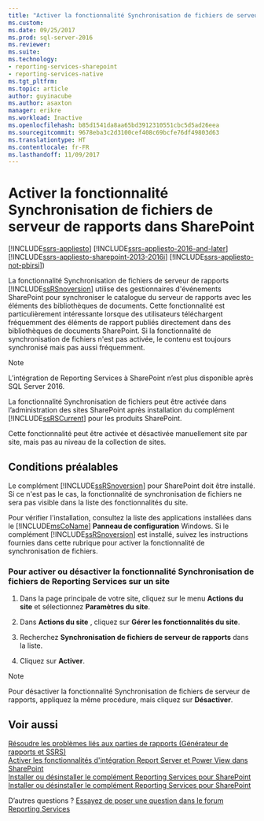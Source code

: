 ```yaml
---
title: "Activer la fonctionnalité Synchronisation de fichiers de serveur de rapports dans SharePoint | Microsoft Docs"
ms.custom: 
ms.date: 09/25/2017
ms.prod: sql-server-2016
ms.reviewer: 
ms.suite: 
ms.technology:
- reporting-services-sharepoint
- reporting-services-native
ms.tgt_pltfrm: 
ms.topic: article
author: guyinacube
ms.author: asaxton
manager: erikre
ms.workload: Inactive
ms.openlocfilehash: b85d1541da8aa65bd3912310551cbc5d5ad26eea
ms.sourcegitcommit: 9678eba3c2d3100cef408c69bcfe76df49803d63
ms.translationtype: HT
ms.contentlocale: fr-FR
ms.lasthandoff: 11/09/2017
---
```

# <a name="activate-the-report-server-file-sync-feature-in-sharepoint"></a>Activer la fonctionnalité Synchronisation de fichiers de serveur de rapports dans SharePoint

[!INCLUDE[ssrs-appliesto](../../includes/ssrs-appliesto.md)] [!INCLUDE[ssrs-appliesto-2016-and-later](../../includes/ssrs-appliesto-2016-and-later.md)] [!INCLUDE[ssrs-appliesto-sharepoint-2013-2016i](../../includes/ssrs-appliesto-sharepoint-2013-2016.md)] [!INCLUDE[ssrs-appliesto-not-pbirsi](../../includes/ssrs-appliesto-not-pbirs.md)])

La fonctionnalité Synchronisation de fichiers de serveur de rapports [!INCLUDE[ssRSnoversion](../../includes/ssrsnoversion-md.md)] utilise des gestionnaires d'événements SharePoint pour synchroniser le catalogue du serveur de rapports avec les éléments des bibliothèques de documents. Cette fonctionnalité est particulièrement intéressante lorsque des utilisateurs téléchargent fréquemment des éléments de rapport publiés directement dans des bibliothèques de documents SharePoint. Si la fonctionnalité de synchronisation de fichiers n'est pas activée, le contenu est toujours synchronisé mais pas aussi fréquemment.

> [!NOTE]
> L’intégration de Reporting Services à SharePoint n’est plus disponible après SQL Server 2016.
  
 La fonctionnalité Synchronisation de fichiers peut être activée dans l’administration des sites SharePoint après installation du complément [!INCLUDE[ssRSCurrent](../../includes/ssrscurrent-md.md)] pour les produits SharePoint.  
  
 Cette fonctionnalité peut être activée et désactivée manuellement site par site, mais pas au niveau de la collection de sites.  
  
## <a name="prerequisites"></a>Conditions préalables

 Le complément [!INCLUDE[ssRSnoversion](../../includes/ssrsnoversion-md.md)] pour SharePoint doit être installé. Si ce n'est pas le cas, la fonctionnalité de synchronisation de fichiers ne sera pas visible dans la liste des fonctionnalités du site.  
  
 Pour vérifier l'installation, consultez la liste des applications installées dans le [!INCLUDE[msCoName](../../includes/msconame-md.md)] **Panneau de configuration** Windows. Si le complément [!INCLUDE[ssRSnoversion](../../includes/ssrsnoversion-md.md)] est installé, suivez les instructions fournies dans cette rubrique pour activer la fonctionnalité de synchronisation de fichiers.  
  
### <a name="to-activate-or-deactivate-the-reporting-services-file-sync-feature-on-a-site"></a>Pour activer ou désactiver la fonctionnalité Synchronisation de fichiers de Reporting Services sur un site
  
1.  Dans la page principale de votre site, cliquez sur le menu **Actions du site** et sélectionnez **Paramètres du site**.  
  
2.  Dans **Actions du site** , cliquez sur **Gérer les fonctionnalités du site**.  
  
3.  Recherchez **Synchronisation de fichiers de serveur de rapports** dans la liste.  
  
4.  Cliquez sur **Activer**.  

> [!NOTE]
> Pour désactiver la fonctionnalité Synchronisation de fichiers de serveur de rapports, appliquez la même procédure, mais cliquez sur **Désactiver**.

## <a name="see-also"></a>Voir aussi

 [Résoudre les problèmes liés aux parties de rapports (Générateur de rapports et SSRS)](http://msdn.microsoft.com/d9fe1932-46e7-421b-a8a9-4c54d9576e94)   
 [Activer les fonctionnalités d'intégration Report Server et Power View dans SharePoint](../../reporting-services/report-server-sharepoint/site-collection-features-report-server-and-power-view.md)   
 [Installer ou désinstaller le complément Reporting Services pour SharePoint](../../reporting-services/install-windows/install-or-uninstall-the-reporting-services-add-in-for-sharepoint.md)   
 [Installer ou désinstaller le complément Reporting Services pour SharePoint](../../reporting-services/install-windows/install-or-uninstall-the-reporting-services-add-in-for-sharepoint.md)  

D’autres questions ? [Essayez de poser une question dans le forum Reporting Services](http://go.microsoft.com/fwlink/?LinkId=620231)
